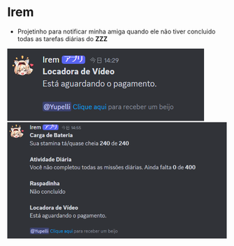# Irem
- Projetinho para notificar minha amiga quando ele não tiver concluido todas as tarefas diárias do **ZZZ**

<img src="./assets/1.png">
<img src="./assets/2.png">